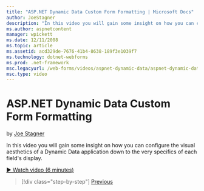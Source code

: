 ```yaml
---
title: "ASP.NET Dynamic Data Custom Form Formatting | Microsoft Docs"
author: JoeStagner
description: "In this video you will gain some insight on how you can configure the visual aesthetics of a Dynamic Data application down to the very specifics of each fiel..."
ms.author: aspnetcontent
manager: wpickett
ms.date: 12/11/2008
ms.topic: article
ms.assetid: acd329de-7676-41b4-8638-189f3e1039f7
ms.technology: dotnet-webforms
ms.prod: .net-framework
msc.legacyurl: /web-forms/videos/aspnet-dynamic-data/aspnet-dynamic-data-custom-form-formatting
msc.type: video
---
```

ASP.NET Dynamic Data Custom Form Formatting
====================
by [Joe Stagner](https://github.com/JoeStagner)

In this video you will gain some insight on how you can configure the visual aesthetics of a Dynamic Data application down to the very specifics of each field's display.

[&#9654; Watch video (6 minutes)](https://channel9.msdn.com/Blogs/ASP-NET-Site-Videos/aspnet-dynamic-data-custom-form-formatting)

>[!div class="step-by-step"]
[Previous](how-to-create-table-specific-custom-forms-in-an-aspnet-dynamic-data-application.md)